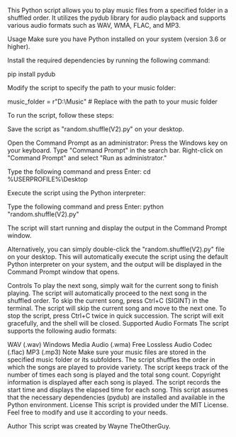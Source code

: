 This Python script allows you to play music files from a specified folder in a shuffled order. It utilizes the pydub library for audio playback and supports various audio formats such as WAV, WMA, FLAC, and MP3.

Usage
Make sure you have Python installed on your system (version 3.6 or higher).

Install the required dependencies by running the following command:

pip install pydub

Modify the script to specify the path to your music folder:

music_folder = r"D:\Music"  # Replace with the path to your music folder




To run the script, follow these steps:

Save the script as "random.shuffle(V2).py" on your desktop.

Open the Command Prompt as an administrator:
Press the Windows key on your keyboard.
Type "Command Prompt" in the search bar.
Right-click on "Command Prompt" and select "Run as administrator."

Type the following command and press Enter: cd %USERPROFILE%\Desktop

Execute the script using the Python interpreter:

Type the following command and press Enter: python "random.shuffle(V2).py"

The script will start running and display the output in the Command Prompt window.

Alternatively, you can simply double-click the "random.shuffle(V2).py" file on your desktop. 
This will automatically execute the script using the default Python interpreter on your system, and the output will be displayed in the Command Prompt window that opens.







Controls
To play the next song, simply wait for the current song to finish playing. The script will automatically proceed to the next song in the shuffled order.
To skip the current song, press Ctrl+C (SIGINT) in the terminal. The script will skip the current song and move to the next one.
To stop the script, press Ctrl+C twice in quick succession. The script will exit gracefully, and the shell will be closed.
Supported Audio Formats
The script supports the following audio formats:

WAV (.wav)
Windows Media Audio (.wma)
Free Lossless Audio Codec (.flac)
MP3 (.mp3)
Note
Make sure your music files are stored in the specified music folder or its subfolders.
The script shuffles the order in which the songs are played to provide variety.
The script keeps track of the number of times each song is played and the total song count.
Copyright information is displayed after each song is played.
The script records the start time and displays the elapsed time for each song.
This script assumes that the necessary dependencies (pydub) are installed and available in the Python environment.
License
This script is provided under the MIT License. Feel free to modify and use it according to your needs.

Author
This script was created by Wayne TheOtherGuy.

